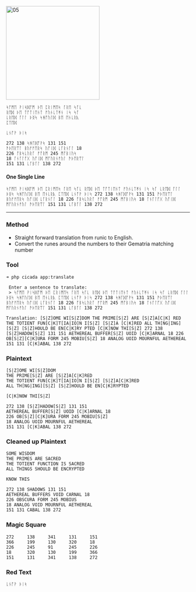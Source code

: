 <img src="https://github.com/iBotPeaches/cicada_3301/raw/master/liber_primus/05.jpg" width="256" alt="05">

```
ᛋᚩᛗᛖ ᚹᛁᛋᛞᚩᛗ ᚦᛖ ᛈᚱᛁᛗᛖᛋ ᚪᚱᛖ ᛋᚪᚳ
ᚱᛖᛞ ᚦᛖ ᛏᚩᛏᛁᛖᚾᛏ ᚠᚢᚾᚳᛏᛡᚾ ᛁᛋ ᛋᚪ
ᚳᚱᛖᛞ ᚪᛚᛚ ᚦᛝᛋ ᛋᚻᚩᚢᛚᛞ ᛒᛖ ᛖᚾᚳᚱᚣ
ᛈᛏᛖᛞ

ᚳᚾᚩᚹ ᚦᛁᛋ

272 138 ᛋᚻᚪᛞᚩᚹᛋ 131 151
ᚫᚦᛖᚱᛠᛚ ᛒᚢᚠᚠᛖᚱᛋ ᚢᚩᛁᛞ ᚳᚪᚱᚾᚪᛚ 18
226 ᚩᛒᛋᚳᚢᚱᚪ ᚠᚩᚱᛗ 245 ᛗᚩᛒᛁᚢᛋ
18 ᚪᚾᚪᛚᚩᚷ ᚢᚩᛁᛞ ᛗᚩᚢᚱᚾᚠᚢᛚ ᚫᚦᛖᚱᛠᛚ
151 131 ᚳᚪᛒᚪᛚ 138 272
```

#### One Single Line

```
ᛋᚩᛗᛖ ᚹᛁᛋᛞᚩᛗ ᚦᛖ ᛈᚱᛁᛗᛖᛋ ᚪᚱᛖ ᛋᚪᚳ ᚱᛖᛞ ᚦᛖ ᛏᚩᛏᛁᛖᚾᛏ ᚠᚢᚾᚳᛏᛡᚾ ᛁᛋ ᛋᚪ ᚳᚱᛖᛞ ᚪᛚᛚ ᚦᛝᛋ ᛋᚻᚩᚢᛚᛞ ᛒᛖ ᛖᚾᚳᚱᚣ ᛈᛏᛖᛞ ᚳᚾᚩᚹ ᚦᛁᛋ 272 138 ᛋᚻᚪᛞᚩᚹᛋ 131 151 ᚫᚦᛖᚱᛠᛚ ᛒᚢᚠᚠᛖᚱᛋ ᚢᚩᛁᛞ ᚳᚪᚱᚾᚪᛚ 18 226 ᚩᛒᛋᚳᚢᚱᚪ ᚠᚩᚱᛗ 245 ᛗᚩᛒᛁᚢᛋ 18 ᚪᚾᚪᛚᚩᚷ ᚢᚩᛁᛞ ᛗᚩᚢᚱᚾᚠᚢᛚ ᚫᚦᛖᚱᛠᛚ 151 131 ᚳᚪᛒᚪᛚ 138 272
```

---

### Method

* Straight forward translation from runic to English.
* Convert the runes around the numbers to their Gematria matching number

### Tool

```
➜ php cicada app:translate

 Enter a sentence to translate:
 > ᛋᚩᛗᛖ ᚹᛁᛋᛞᚩᛗ ᚦᛖ ᛈᚱᛁᛗᛖᛋ ᚪᚱᛖ ᛋᚪᚳ ᚱᛖᛞ ᚦᛖ ᛏᚩᛏᛁᛖᚾᛏ ᚠᚢᚾᚳᛏᛡᚾ ᛁᛋ ᛋᚪ ᚳᚱᛖᛞ ᚪᛚᛚ ᚦᛝᛋ ᛋᚻᚩᚢᛚᛞ ᛒᛖ ᛖᚾᚳᚱᚣ ᛈᛏᛖᛞ ᚳᚾᚩᚹ ᚦᛁᛋ 272 138 ᛋᚻᚪᛞᚩᚹᛋ 131 151 ᚫᚦᛖᚱᛠᛚ ᛒᚢᚠᚠᛖᚱᛋ ᚢᚩᛁᛞ ᚳᚪᚱᚾᚪᛚ 18 226 ᚩᛒᛋᚳᚢᚱᚪ ᚠᚩᚱᛗ 245 ᛗᚩᛒᛁᚢᛋ 18 ᚪᚾᚪᛚᚩᚷ ᚢᚩᛁᛞ ᛗᚩᚢᚱᚾᚠᚢᛚ ᚫᚦᛖᚱᛠᛚ 151 131 ᚳᚪᛒᚪᛚ 138 272

Translation: [S|Z]OME WI[S|Z]DOM THE PRIME[S|Z] ARE [S|Z]A[C|K] RED THE TOTIENT FUN[C|K]T[IA|IO]N I[S|Z] [S|Z]A [C|K]RED ALL TH[NG|ING][S|Z] [S|Z]HOULD BE EN[C|K]RY PTED [C|K]NOW THI[S|Z] 272 138 [S|Z]HADOW[S|Z] 131 151 AETHEREAL BUFFER[S|Z] UOID [C|K]ARNAL 18 226 OB[S|Z][C|K]URA FORM 245 MOBIU[S|Z] 18 ANALOG UOID MOURNFUL AETHEREAL 151 131 [C|K]ABAL 138 272
```

### Plaintext

```
[S|Z]OME WI[S|Z]DOM
THE PRIME[S|Z] ARE [S|Z]A[C|K]RED
THE TOTIENT FUN[C|K]T[IA|IO]N I[S|Z] [S|Z]A[C|K]RED
ALL TH[NG|ING][S|Z] [S|Z]HOULD BE EN[C|K]RYPTED

[C|K]NOW THI[S|Z]

272 138 [S|Z]HADOW[S|Z] 131 151
AETHEREAL BUFFER[S|Z] UOID [C|K]ARNAL 18
226 OB[S|Z][C|K]URA FORM 245 MOBIU[S|Z]
18 ANALOG UOID MOURNFUL AETHEREAL
151 131 [C|K]ABAL 138 272
```

### Cleaned up Plaintext

```
SOME WISDOM
THE PRIMES ARE SACRED
THE TOTIENT FUNCTION IS SACRED
ALL THINGS SHOULD BE ENCRYPTED

KNOW THIS

272 138 SHADOWS 131 151
AETHEREAL BUFFERS VOID CARNAL 18
226 OBSCURA FORM 245 MOBIUS
18 ANALOG VOID MOURNFUL AETHEREAL
151 131 CABAL 138 272
```

### Magic Square

```
272     138     341     131     151
366     199     130     320     18
226     245     91      245     226
18      320     130     199     366
151     131     341     138     272
```

### Red Text

```
ᚳᚾᚩᚹ ᚦᛁᛋ
```
